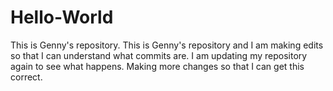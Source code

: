 # Hello-World
This is Genny's repository.
This is Genny's repository and I am making edits so that I can understand what commits are.
I am updating my repository again to see what happens.
Making more changes so that I can get this correct.
